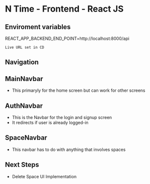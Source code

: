 # N Time - Frontend - React JS

## Enviroment variables
REACT_APP_BACKEND_END_POINT=http://localhost:8000/api
```
Live URL set in CD
```

## Navigation

## MainNavbar
- This primaryly for the home screen but can work for other screens

## AuthNavbar
- This is the Navbar for the login and signup screen 
- It redirects if user is already logged-in

## SpaceNavbar
- This navbar has to do with anything that involves spaces

## Next Steps
- Delete Space UI Implementation